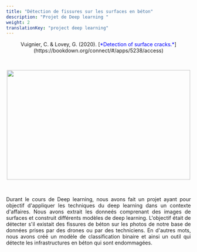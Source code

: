 ```yaml
---
title: "Détection de fissures sur les surfaces en béton"
description: "Projet de Deep learning "
weight: 2
translationKey: "project deep learning"
---
```


<center> Vuignier, C. & Lovey, G. (2020). [<span style="color:blue">*Detection of surface cracks.*</span>](https://bookdown.org/connect/#/apps/5238/access)</p></center>

<p>&nbsp; </p>

<p align="center">
  <img src="/crack.png" width="500" height="300"/>
</p>

<p>&nbsp; </p>

<p style="text-align:justify;">Durant le cours de Deep learning, nous avons fait un projet ayant pour objectif d'appliquer les techniques du deep learning dans un contexte d'affaires. Nous avons extrait les donneés comprenant des images de surfaces et construit différents modèles de deep learning. L'objectif était de détecter s'il existait des fissures de béton sur les photos de notre base de données prises par des drones ou par des techniciens. En d'autres mots, nous avons créé un modèle de classification binaire et ainsi un outil qui détecte les infrastructures en béton qui sont endommagées.</p> 
